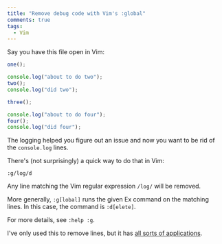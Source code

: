 ```yaml
---
title: "Remove debug code with Vim's :global"
comments: true
tags:
  - Vim
---
```


Say you have this file open in Vim:

``` javascript example.js linenos:false
one();

console.log("about to do two");
two();
console.log("did two");

three();

console.log("about to do four");
four();
console.log("did four");
```

The logging helped you figure out an issue and now you want to be rid of the `console.log` lines.

There's (not surprisingly) a quick way to do that in Vim:

``` linenos:false
:g/log/d
```

Any line matching the Vim regular expression `/log/` will be removed.

More generally, `:g[lobal]` runs the given Ex command on the matching lines. In this case, the command is `:d[elete]`.

For more details, see `:help :g`.

I've only used this to remove lines, but it has [all sorts of applications](http://vim.wikia.com/wiki/Power_of_g).
